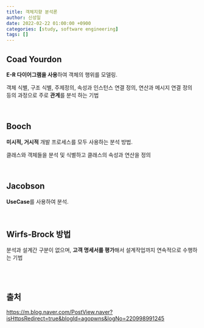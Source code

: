 ```yaml
---
title: 객체지향 분석론
author: 신성일
date: 2022-02-22 01:00:00 +0900
categories: [study, software engineering]
tags: []
---
```


## **Coad Yourdon**

**E-R 다이어그램을 사용**하여 객체의 행위를 모델링.

객체 식별, 구조 식별, 주제정의, 속성과 인스턴스 연결 정의, 연산과 메시지 연결 정의 등의 과정으로 주로 **관계**를 분석 하는 기법

<br/>

## **Booch**

**미시적, 거시적** 개발 프로세스를 모두 사용하는 분석 방법.

클래스와 객체들을 분석 및 식별하고 클래스의 속성과 연산을 정의

<br/>

## **Jacobson**

**UseCase**를 사용하여 분석.

<br/>

## **Wirfs-Brock 방법**

분석과 설계간 구분이 없으며, **고객 명세서를 평가**해서 설계작업까지 연속적으로 수행하는 기법

<br/>

<br/>

## **출처**

https://m.blog.naver.com/PostView.naver?isHttpsRedirect=true&blogId=agopwns&logNo=220998991245
